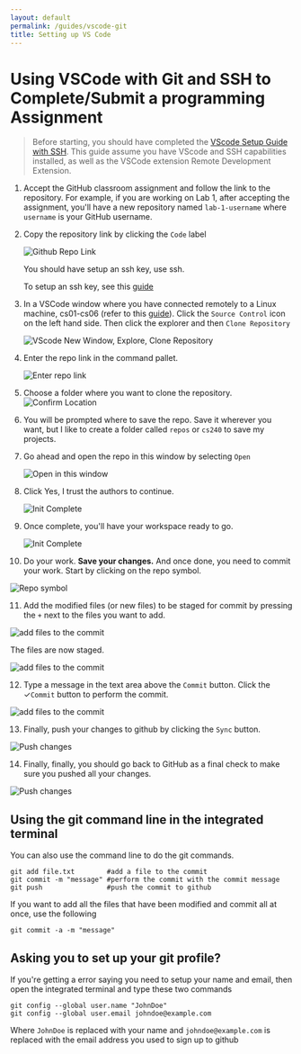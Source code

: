 ```yaml
---
layout: default
permalink: /guides/vscode-git
title: Setting up VS Code
---
```


# Using VSCode with Git and SSH to Complete/Submit a programming Assignment

> Before starting, you should have completed the [VScode Setup Guide with SSH](vscode-ssh). This guide assume you have VScode and SSH capabilities installed, as well as the VSCode extension Remote Development Extension. 


1. Accept the GitHub classroom assignment and follow the link to the repository. For example, if you are working on Lab 1, after accepting the assignment, you'll have a new repository named `lab-1-username` where `username` is your GitHub username. 

2. Copy the repository link by clicking the `Code` label

   ![Github Repo Link](/images/module1-git.png)

   You should have setup an ssh key, use ssh.
   
   To setup an ssh key, see this [guide](vscode-ssh.md)

3. In a VSCode window where you have connected remotely to a Linux machine, cs01-cs06 (refer to this [guide](vscode-ssh.md)). Click the `Source Control` icon on the left hand side. Then click the explorer and then `Clone Repository`

   ![VScode New Window, Explore, Clone Repository](/images/Clone-Repo.png) 


   
4. Enter the repo link in the command pallet. 

   ![Enter repo link](/images/Clone-Repo2.png)


5. Choose a folder where you want to clone the repository.
   ![Confirm Location](/images/Clone-Repo3.png)
   


6. You will be prompted where to save the repo. Save it wherever you want, but I like to create a folder called `repos` or `cs240` to save my projects. 

7. Go ahead and open the repo in this window by selecting `Open`

   ![Open in this window](/images/Clone-Repo-Open.png)

8. Click Yes, I trust the authors to continue.

   ![Init Complete](/images/Clone-Repo-Trust-Authors.png)


9. Once complete, you'll have your workspace ready to go.

   ![Init Complete](/images/Clone-Repo-Working.png)

10.  Do your work. **Save your changes.** And once done, you need to commit your work. Start by clicking on the repo symbol.

   ![Repo symbol](/images/VSCodeGitRepoSymbol.png)

11.  Add the modified files (or new files) to be staged for commit by pressing the `+` next to the files you want to add.

   ![add files to the commit](/images/VSCodeGitChanges.png)

   The files are now staged.

   ![add files to the commit](/images/VSCodeGitStagedChanges.png)

12. Type a message in the text area above the `Commit` button. Click the &#10003;`Commit` button to perform the commit.

   ![add files to the commit](/images/VSCodeGitCommitMessage.png)


13. Finally, push your changes to github by clicking the `Sync` button.

   ![Push changes](/images/VSCodeGitSync.png)

14. Finally, finally, you should go back to GitHub as a final check to make sure you pushed all your changes.

   ![Push changes](/images/VSCodeGitGitHub.png)

## Using the git command line in the integrated terminal

You can also use the command line to do the git commands. 


```
git add file.txt        #add a file to the commit
git commit -m "message" #perform the commit with the commit message
git push                #push the commit to github 
```

If you want to add all the files that have been modified and commit all at once, use the following

```
git commit -a -m "message" 
```


## Asking you to set up your git profile?

If you're getting a error saying you need to setup your name and email, then open the integrated terminal and type these two commands


   ```
   git config --global user.name "JohnDoe"
   git config --global user.email johndoe@example.com
   ```
   
Where `JohnDoe` is replaced with your name and `johndoe@example.com` is replaced with the email address you used to sign up to github
